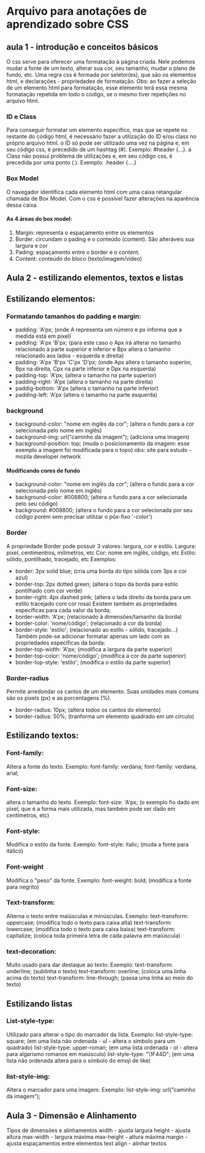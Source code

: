 # Arquivo para anotações de aprendizado sobre CSS
## aula 1 - introdução e conceitos básicos
O css serve para oferecer uma formatação à página criada. Nele podemos mudar a fonte de um texto, alterar sua cor, seu tamanho, mudar o plano de fundo, etc.
Uma regra css é formada por seletor(es), que são os elementos html, e declarações - propriedades de formatação.
Obs: ao fazer a seleção de um elemento html para formatação, esse elemento terá essa mesma formatação repetida em todo o código, se o mesmo tiver repetições no arquivo html.

### ID e Class
Para conseguir formatar um elemento específico, mas que se repete no restante do código html, é necessário fazer a utilização do ID e/ou class no próprio arquivo html.
o ID só pode ser utilizado uma vez na página e, em seu código css, é precedido de um hashtag (#). Exemplo: #header {...}.
a Class não possui problema de utilizações e, em seu código css, é precedida por uma ponto (.). Exemplo: .header {....}

### Box Model
O navegador identifica cada elemento html com uma caixa retangular chamada de Box Model. Com o css é possível fazer alterações na aparência dessa caixa.
#### As 4 áreas do box model:
1. Margin: representa o espaçamento entre os elementos
2. Border: circundam o pading e o conteúdo (content). São alteráveis sua largura e cor
3. Pading: espaçamento entre o border e o content.
4. Content: conteúdo do bloco (texto/imagem/vídeo)


## Aula 2 - estilizando elementos, textos e listas
## Estilizando elementos:
### Formatando tamanhos do padding e margin:
- padding: 'A'px; (onde A representa um número e px informa que a medida está em pixel)
- padding: 'A'px 'B'px; (para este caso o Apx irá alterar no tamanho relacionado à parte superior e inferior e Bpx altera o tamanho relacionado aos lados - esquerda e direita)
- padding: 'A'px 'B'px 'C'px 'D'px; (onde Apx altera o tamanho superior, Bpx na direita, Cpx na parte inferior e Dpx na esquerda)
- padding-top: 'A'px; (altera o tamanho na parte superior)
- padding-right: 'A'px (altera o tamanho na parte direita)
- paddig-bottom: 'A'px (altera o tamanho na parte inferior)
- padding-left: 'A'px (altera o tamanho na parte esquerda)

### background
- background-color: "nome em inglês da cor"; (altera o fundo para a cor selecionada pelo nome em inglês)
- background-img: url("caminho da imagem"); (adiciona uma imagem)
- background-position: top; (muda o posicionamento da imagem: esse exemplo a imagem foi modificada para o topo)
obs: site para estudo - mozila developer network
#### Modificando cores de fundo
- background-color: "nome em inglês da cor"; (altera o fundo para a cor selecionada pelo nome em inglês)
- background-color: #008800; (altera o fundo para a cor selecionada pelo seu código)
- background: #008800; (altera o fundo para a cor selecionada por seu código porém sem precisar utilizar o póx-fixo '-color')

### Border
A propriedade Border pode possuir 3 valores: largura, cor e estilo.
Largura: pixel, centimentros, milimetros, etc
Cor: nome em inglês, código, etc
Estilo: sólido, pontilhado, tracejado, etc
Exemplos:
- border: 3px solid blue; (cria uma borda do tipo sólida com 3px e cor azul)
- border-top: 2px dotted green; (altera o topo da borda para estilo pontilhado com cor verde)
- border-right: 4px dashed pink; (altera o lada direito da borda para um estilo tracejado com cor rosa)
Existem também as propriedades específicas para cada valor da borda;
- border-width: 'A'px; (relacionado à dimensões/tamanho da borda)
- border-color: 'nome/código'; (relacionado à cor da borda)
- border-style: 'estilo'; (relacionado ao estilo - sólido, tracejado...)
Também pode-se adicionar formatar apenas um lado com as propriedades específicas da borda:
- border-top-width: 'A'px; (modifica a largura da parte superior)
- border-top-color: 'nome/código'; (modifica a cor da parte superior)
- border-top-style: 'estilo'; (modifica o estilo da parte superior)

### Border-radius
Permite arredondar os cantos de um elemento. Suas unidades mais comuns são os pixels (px) e as porcentagens (%).
- border-radius: 10px; (altera todos os cantos do elemento)
- border-radius: 50%; (tranforma um elemento quadrado em um círculo)

## Estilizando textos:
### Font-family:
Altera a fonte do texto.
Exemplo: 
font-family: verdana;
font-family: verdana, arial;
### Font-size:
altera o tamanho do texto.
Exemplo:
font-size: 'A'px; (o exemplo fio dado em pixel, que é a forma mais utilizada, mas também pode ser dado em centímetros, etc)
### Font-style:
Modifica o estilo da fonte.
Exemplo:
font-style: italic; (muda a fonte para itálico)
### Font-weight
Modifica o "peso" da fonte.
Exemplo:
font-weight: bold; (modifica a fonte para negrito)
### Text-transform:
Alterna o texto entre maiúsculas e minúsculas.
Exemplo:
text-transform: uppercase; (modifica todo o texto para caixa alta)
text-transform: lowercase; (modifica todo o texto para caixa baixa)
text-transform: capitalize; (coloca toda primeira letra de cada palavra em maiúscula)
### text-decoration:
Muito usado para dar destaque ao texto:
Exemplo:
text-transform: underline; (sublinha o texto)
text-transform: overline; (coloca uma linha acima do texto)
text-transform: line-through; (passa uma linha ao meio do texto)

## Estilizando listas
### List-style-type:
Utilizado para alterar o tipo do marcador da lista.
Exemplo:
list-style-type: square; (em uma lista não ordenada - ul - altera o símbolo para um quadrado)
list-style-type: upper-roman; (em uma lista ordenada - ol - altera para algarismo romanos em maiúsculo)
list-style-type: "\1F44D"; (em uma lista não ordenada altera para o símbolo do emoji de like)
### list-style-img:
Altera o marcador para uma imagem.
Exemplo:
list-style-img: url("caminho da imagem");


## Aula 3 - Dimensão e Alinhamento
Tipos de dimensões e alinhamentos
width - ajusta largura
height - ajusta altura
max-width - largura máxima
max-height - altura máxima
margin - ajusta espaçamentos entre elementos
text align - alinhar textos